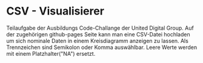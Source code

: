 # CSV - Visualisierer

Teilaufgabe der Ausbildungs Code-Challange der United Digital Group.
Auf der zugehörigen github-pages Seite kann man eine CSV-Datei hochladen um sich nominale Daten in einem Kreisdiagramm anzeigen zu lassen.
Als Trennzeichen sind Semikolon oder Komma auswählbar. Leere Werte werden mit einem Platzhalter("NA") ersetzt.